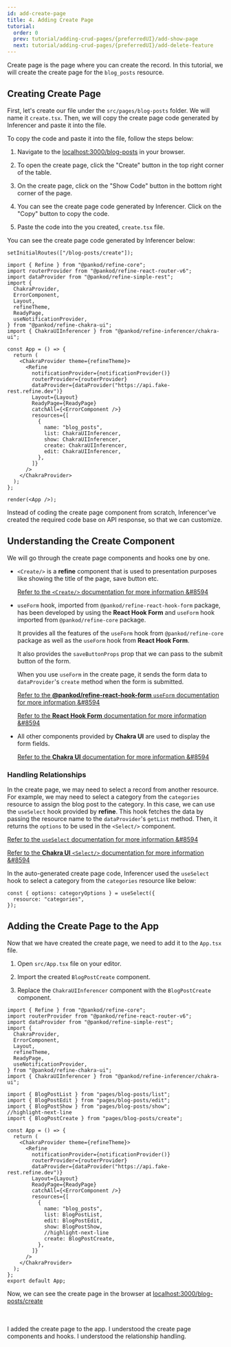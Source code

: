 ```yaml
---
id: add-create-page
title: 4. Adding Create Page
tutorial:
  order: 0
  prev: tutorial/adding-crud-pages/{preferredUI}/add-show-page
  next: tutorial/adding-crud-pages/{preferredUI}/add-delete-feature
---
```


Create page is the page where you can create the record. In this tutorial, we will create the create page for the `blog_posts` resource.

## Creating Create Page

First, let's create our file under the `src/pages/blog-posts` folder. We will name it `create.tsx`. Then, we will copy the create page code generated by Inferencer and paste it into the file.

To copy the code and paste it into the file, follow the steps below:

1. Navigate to the <a href="http://localhost:3000/blog-posts" rel="noopener noreferrer nofollow">localhost:3000/blog-posts</a> in your browser.

2. To open the create page, click the "Create" button in the top right corner of the table.

3. On the create page, click on the "Show Code" button in the bottom right corner of the page.

4. You can see the create page code generated by Inferencer. Click on the "Copy" button to copy the code.

5. Paste the code into the you created, `create.tsx` file.

You can see the create page code generated by Inferencer below:

```tsx live previewOnly previewHeight=600px url=http://localhost:3000/blog-posts/create
setInitialRoutes(["/blog-posts/create"]);

import { Refine } from "@pankod/refine-core";
import routerProvider from "@pankod/refine-react-router-v6";
import dataProvider from "@pankod/refine-simple-rest";
import {
  ChakraProvider,
  ErrorComponent,
  Layout,
  refineTheme,
  ReadyPage,
  useNotificationProvider,
} from "@pankod/refine-chakra-ui";
import { ChakraUIInferencer } from "@pankod/refine-inferencer/chakra-ui";

const App = () => {
  return (
    <ChakraProvider theme={refineTheme}>
      <Refine
        notificationProvider={notificationProvider()}
        routerProvider={routerProvider}
        dataProvider={dataProvider("https://api.fake-rest.refine.dev")}
        Layout={Layout}
        ReadyPage={ReadyPage}
        catchAll={<ErrorComponent />}
        resources={[
          {
            name: "blog_posts",
            list: ChakraUIInferencer,
            show: ChakraUIInferencer,
            create: ChakraUIInferencer,
            edit: ChakraUIInferencer,
          },
        ]}
      />
    </ChakraProvider>
  );
};

render(<App />);
```

Instead of coding the create page component from scratch, Inferencer've created the required code base on API response, so that we can customize.

## Understanding the Create Component

We will go through the create page components and hooks one by one.

- `<Create/>` is a **refine** component that is used to presentation purposes like showing the title of the page, save button etc.

  [Refer to the `<Create/>` documentation for more information &#8594](/docs/3.xx.xx/api-reference/chakra-ui/components/basic-views/create)

- `useForm` hook, imported from `@pankod/refine-react-hook-form` package, has been developed by using the **React Hook Form** and `useForm` hook imported from `@pankod/refine-core` package.

  It provides all the features of the `useForm` hook from `@pankod/refine-core` package as well as the `useForm` hook from **React Hook Form**.

  It also provides the `saveButtonProps` prop that we can pass to the submit button of the form.

  When you use `useForm` in the create page, it sends the form data to `dataProvider`'s `create` method when the form is submitted.

  [Refer to the **@pankod/refine-react-hook-form** `useForm` documentation for more information &#8594](/docs/3.xx.xx/packages/documentation/react-hook-form/useForm/)

  [Refer to the **React Hook Form** documentation for more information &#8594](https://react-hook-form.com/)

- All other components provided by **Chakra UI** are used to display the form fields.

  [Refer to the **Chakra UI** documentation for more information &#8594](https://chakra-ui.com/)

### Handling Relationships

In the create page, we may need to select a record from another resource. For example, we may need to select a category from the `categories` resource to assign the blog post to the category. In this case, we can use the `useSelect` hook provided by **refine**. This hook fetches the data by passing the resource name to the `dataProvider`'s `getList` method. Then, it returns the `options` to be used in the `<Select/>` component.

[Refer to the `useSelect` documentation for more information &#8594](/docs/3.xx.xx/api-reference/core/hooks/useSelect/)

[Refer to the **Chakra UI** `<Select/>` documentation for more information &#8594](https://chakra-ui.com/docs/components/select/usage)

In the auto-generated create page code, Inferencer used the `useSelect` hook to select a category from the `categories` resource like below:

```tsx
const { options: categoryOptions } = useSelect({
  resource: "categories",
});
```

## Adding the Create Page to the App

Now that we have created the create page, we need to add it to the `App.tsx` file.

1. Open `src/App.tsx` file on your editor.

2. Import the created `BlogPostCreate` component.

3. Replace the `ChakraUIInferencer` component with the `BlogPostCreate` component.

```tsx title="src/App.tsx"
import { Refine } from "@pankod/refine-core";
import routerProvider from "@pankod/refine-react-router-v6";
import dataProvider from "@pankod/refine-simple-rest";
import {
  ChakraProvider,
  ErrorComponent,
  Layout,
  refineTheme,
  ReadyPage,
  useNotificationProvider,
} from "@pankod/refine-chakra-ui";
import { ChakraUIInferencer } from "@pankod/refine-inferencer/chakra-ui";

import { BlogPostList } from "pages/blog-posts/list";
import { BlogPostEdit } from "pages/blog-posts/edit";
import { BlogPostShow } from "pages/blog-posts/show";
//highlight-next-line
import { BlogPostCreate } from "pages/blog-posts/create";

const App = () => {
  return (
    <ChakraProvider theme={refineTheme}>
      <Refine
        notificationProvider={notificationProvider()}
        routerProvider={routerProvider}
        dataProvider={dataProvider("https://api.fake-rest.refine.dev")}
        Layout={Layout}
        ReadyPage={ReadyPage}
        catchAll={<ErrorComponent />}
        resources={[
          {
            name: "blog_posts",
            list: BlogPostList,
            edit: BlogPostEdit,
            show: BlogPostShow,
            //highlight-next-line
            create: BlogPostCreate,
          },
        ]}
      />
    </ChakraProvider>
  );
};
export default App;
```

Now, we can see the create page in the browser at <a href="http://localhost:3000/blog-posts/create" rel="noopener noreferrer nofollow">localhost:3000/blog-posts/create</a>

<br/>
<br/>

<Checklist>

<ChecklistItem id="add-create-page-chakra-ui">
I added the create page to the app.
</ChecklistItem>
<ChecklistItem id="add-create-page-chakra-ui-2">
I understood the create page components and hooks.
</ChecklistItem>
<ChecklistItem id="add-create-page-chakra-ui-3">
I understood the relationship handling.
</ChecklistItem>

</Checklist>
